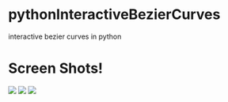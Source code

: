 # pythonInteractiveBezierCurves
interactive bezier curves in python
# Screen Shots!
![](http://i.imgur.com/57sW6rr.png)
![](http://i.imgur.com/w2a5T5c.png)
![](http://i.imgur.com/UbGMPbW.png)
